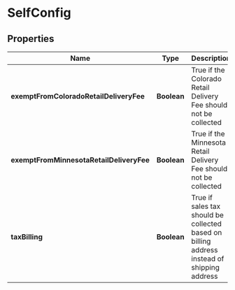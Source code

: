 

# SelfConfig


## Properties

| Name | Type | Description | Notes |
|------------ | ------------- | ------------- | -------------|
|**exemptFromColoradoRetailDeliveryFee** | **Boolean** | True if the Colorado Retail Delivery Fee should not be collected |  [optional] |
|**exemptFromMinnesotaRetailDeliveryFee** | **Boolean** | True if the Minnesota Retail Delivery Fee should not be collected |  [optional] |
|**taxBilling** | **Boolean** | True if sales tax should be collected based on billing address instead of shipping address |  [optional] |



